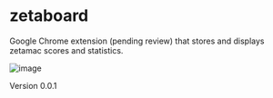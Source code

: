 # zetaboard
Google Chrome extension (pending review) that stores and displays zetamac scores and statistics.

![image](https://user-images.githubusercontent.com/56771911/209055981-5dccb1c8-2279-4bdc-8631-2f3cc8613bd0.png)

Version 0.0.1
